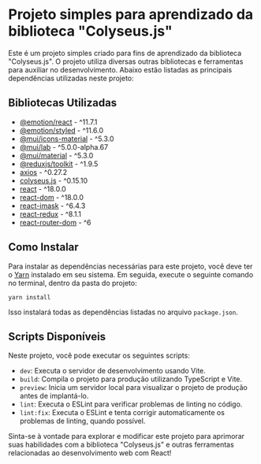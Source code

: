 # Projeto simples para aprendizado da biblioteca "Colyseus.js"

Este é um projeto simples criado para fins de aprendizado da biblioteca "Colyseus.js". O projeto utiliza diversas outras bibliotecas e ferramentas para auxiliar no desenvolvimento. Abaixo estão listadas as principais dependências utilizadas neste projeto:

## Bibliotecas Utilizadas

- [@emotion/react](https://www.npmjs.com/package/@emotion/react) - ^11.7.1
- [@emotion/styled](https://www.npmjs.com/package/@emotion/styled) - ^11.6.0
- [@mui/icons-material](https://www.npmjs.com/package/@mui/icons-material) - ^5.3.0
- [@mui/lab](https://www.npmjs.com/package/@mui/lab) - ^5.0.0-alpha.67
- [@mui/material](https://www.npmjs.com/package/@mui/material) - ^5.3.0
- [@reduxjs/toolkit](https://www.npmjs.com/package/@reduxjs/toolkit) - ^1.9.5
- [axios](https://www.npmjs.com/package/axios) - ^0.27.2
- [colyseus.js](https://www.npmjs.com/package/colyseus.js) - ^0.15.10
- [react](https://www.npmjs.com/package/react) - ^18.0.0
- [react-dom](https://www.npmjs.com/package/react-dom) - ^18.0.0
- [react-imask](https://www.npmjs.com/package/react-imask) - ^6.4.3
- [react-redux](https://www.npmjs.com/package/react-redux) - ^8.1.1
- [react-router-dom](https://www.npmjs.com/package/react-router-dom) - ^6

## Como Instalar

Para instalar as dependências necessárias para este projeto, você deve ter o [Yarn](https://yarnpkg.com/) instalado em seu sistema. Em seguida, execute o seguinte comando no terminal, dentro da pasta do projeto:

```
yarn install
```

Isso instalará todas as dependências listadas no arquivo `package.json`.

## Scripts Disponíveis

Neste projeto, você pode executar os seguintes scripts:

- `dev`: Executa o servidor de desenvolvimento usando Vite.
- `build`: Compila o projeto para produção utilizando TypeScript e Vite.
- `preview`: Inicia um servidor local para visualizar o projeto de produção antes de implantá-lo.
- `lint`: Executa o ESLint para verificar problemas de linting no código.
- `lint:fix`: Executa o ESLint e tenta corrigir automaticamente os problemas de linting, quando possível.

Sinta-se à vontade para explorar e modificar este projeto para aprimorar suas habilidades com a biblioteca "Colyseus.js" e outras ferramentas relacionadas ao desenvolvimento web com React!